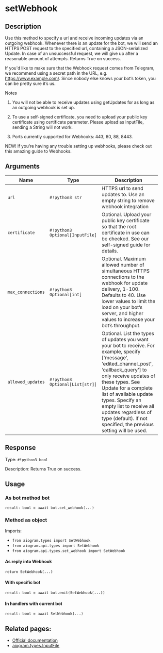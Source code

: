 # setWebhook

## Description

Use this method to specify a url and receive incoming updates via an outgoing webhook. Whenever there is an update for the bot, we will send an HTTPS POST request to the specified url, containing a JSON-serialized Update. In case of an unsuccessful request, we will give up after a reasonable amount of attempts. Returns True on success.

If you'd like to make sure that the Webhook request comes from Telegram, we recommend using a secret path in the URL, e.g. https://www.example.com/<token>. Since nobody else knows your bot‘s token, you can be pretty sure it’s us.

Notes

1. You will not be able to receive updates using getUpdates for as long as an outgoing webhook is set up.

2. To use a self-signed certificate, you need to upload your public key certificate using certificate parameter. Please upload as InputFile, sending a String will not work.

3. Ports currently supported for Webhooks: 443, 80, 88, 8443.

NEW! If you're having any trouble setting up webhooks, please check out this amazing guide to Webhooks.


## Arguments

| Name | Type | Description |
| - | - | - |
| `url` | `#!python3 str` | HTTPS url to send updates to. Use an empty string to remove webhook integration |
| `certificate` | `#!python3 Optional[InputFile]` | Optional. Upload your public key certificate so that the root certificate in use can be checked. See our self-signed guide for details. |
| `max_connections` | `#!python3 Optional[int]` | Optional. Maximum allowed number of simultaneous HTTPS connections to the webhook for update delivery, 1-100. Defaults to 40. Use lower values to limit the load on your bot‘s server, and higher values to increase your bot’s throughput. |
| `allowed_updates` | `#!python3 Optional[List[str]]` | Optional. List the types of updates you want your bot to receive. For example, specify ['message', 'edited_channel_post', 'callback_query'] to only receive updates of these types. See Update for a complete list of available update types. Specify an empty list to receive all updates regardless of type (default). If not specified, the previous setting will be used. |



## Response

Type: `#!python3 bool`

Description: Returns True on success.


## Usage


### As bot method bot

```python3
result: bool = await bot.set_webhook(...)
```

### Method as object

Imports:

- `from aiogram.types import SetWebhook`
- `from aiogram.api.types import SetWebhook`
- `from aiogram.api.types.set_webhook import SetWebhook`

#### As reply into Webhook
```python3
return SetWebhook(...)
```

#### With specific bot
```python3
result: bool = await bot.emit(SetWebhook(...))
```

#### In handlers with current bot
```python3
result: bool = await SetWebhook(...)
```


## Related pages:

- [Official documentation](https://core.telegram.org/bots/api#setwebhook)
- [aiogram.types.InputFile](../types/input_file.md)
